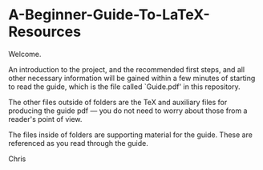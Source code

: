 # A-Beginner-Guide-To-LaTeX-Resources

Welcome.

An introduction to the project, and the recommended first steps, and all other necessary information will be gained within a few minutes of starting to read the guide, which is the file called `Guide.pdf' in this repository.

The other files outside of folders are the TeX and auxiliary files for producing the guide pdf — you do not need to worry about those from a reader's point of view.

The files inside of folders are supporting material for the guide. These are referenced as you read through the guide.

Chris